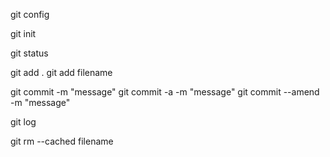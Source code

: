 git config

git init

git status

git add .
git add filename

git commit -m "message"
git commit -a -m "message" <!-- git add + git commit -->
git commit --amend -m "message"

git log

git rm --cached filename
